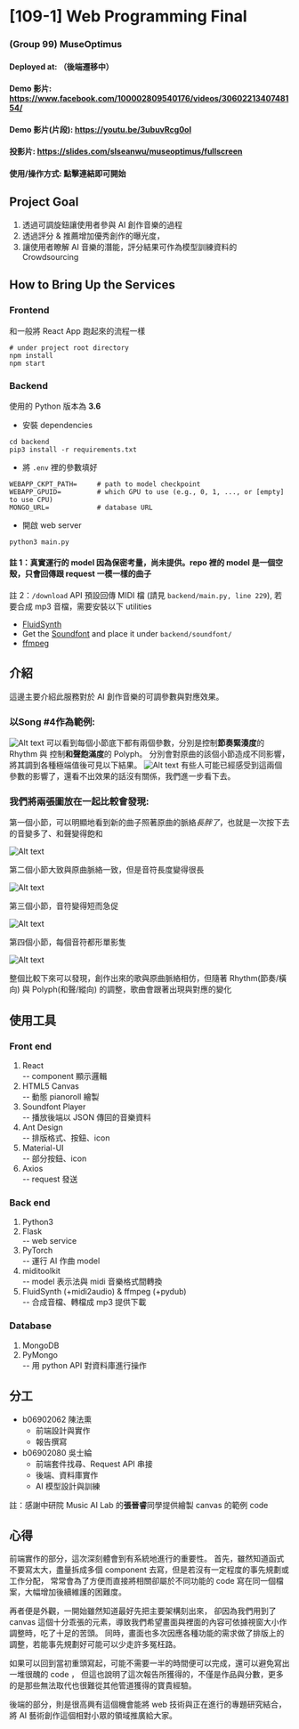 # [109-1] Web Programming Final
### (Group 99) MuseOptimus
#### Deployed at: （後端遷移中）
#### Demo 影片: https://www.facebook.com/100002809540176/videos/3060221340748154/
#### Demo 影片(片段): https://youtu.be/3ubuvRcg0oI
#### 投影片: https://slides.com/slseanwu/museoptimus/fullscreen
#### 使用/操作方式: 點擊連結即可開始

## Project Goal
1. 透過可調旋鈕讓使用者參與 AI 創作音樂的過程
2. 透過評分 & 推薦增加優秀創作的曝光度，
3. 讓使用者瞭解 AI 音樂的潛能，評分結果可作為模型訓練資料的 Crowdsourcing

## How to Bring Up the Services
### Frontend
和一般將 React App 跑起來的流程一樣
```shell
# under project root directory
npm install
npm start
```
### Backend
使用的 Python 版本為 **3.6**
* 安裝 dependencies
```
cd backend
pip3 install -r requirements.txt
```
* 將 `.env` 裡的參數填好
```
WEBAPP_CKPT_PATH=     # path to model checkpoint
WEBAPP_GPUID=         # which GPU to use (e.g., 0, 1, ..., or [empty] to use CPU)
MONGO_URL=            # database URL
```
* 開啟 web server
```
python3 main.py
```
#### 註 1：真實運行的 model 因為保密考量，尚未提供。repo 裡的 model 是一個空殼，只會回傳跟 request 一模一樣的曲子
註 2：`/download` API 預設回傳 MIDI 檔 (請見 `backend/main.py, line 229`), 若要合成 mp3 音檔，需要安裝以下 utilities
* [FluidSynth](https://www.fluidsynth.org/)
* Get the [Soundfont](https://drive.google.com/file/d/17Zqi3CcLcxgkJMRjkinJfBY74MjJhRnx/view?usp=sharing) and place it under `backend/soundfont/`
* [ffmpeg](https://ffmpeg.org/)

## 介紹
  這邊主要介紹此服務對於 AI 創作音樂的可調參數與對應效果。
### 以Song #4作為範例:
  ![Alt text](./graph/originExample.png "Original Song #4")
  可以看到每個小節底下都有兩個參數，分別是控制**節奏緊湊度**的 Rhythm 與 控制**和聲飽滿度**的 Polyph。
  分別會對原曲的該個小節造成不同影響，將其調到各種極端值後可見以下結果。
  ![Alt text](./graph/composedExample.png "Composed Result")
  有些人可能已經感受到這兩個參數的影響了，還看不出效果的話沒有關係，我們進一步看下去。

### 我們將兩張圖放在一起比較會發現:
  第一個小節，可以明顯地看到新的曲子照著原曲的脈絡*長胖了*，也就是一次按下去的音變多了、和聲變得飽和
  
  ![Alt text](./graph/bar1compare.png "bar 1")
   
  第二個小節大致與原曲脈絡一致，但是音符長度變得很長
  
  ![Alt text](./graph/bar2compare.png "bar 2")
   
  第三個小節，音符變得短而急促
  
  ![Alt text](./graph/bar3compare.png "bar 3")
   
  第四個小節，每個音符都形單影隻
  
  ![Alt text](./graph/bar4compare.png "bar 4")

  整個比較下來可以發現，創作出來的歌與原曲脈絡相仿，但隨著 Rhythm(節奏/橫向) 與 Polyph(和聲/縱向) 的調整，歌曲會跟著出現與對應的變化

## 使用工具
### Front end
  1. React  
     -- component 顯示邏輯
  2. HTML5 Canvas  
     -- 動態 pianoroll 繪製
  3. Soundfont Player  
     -- 播放後端以 JSON 傳回的音樂資料
  4. Ant Design  
     -- 排版格式、按鈕、icon
  5. Material-UI  
     -- 部分按鈕、icon
  6. Axios  
     -- request 發送
### Back end
  1. Python3
  2. Flask  
     -- web service
  3. PyTorch  
     -- 運行 AI 作曲 model
  4. miditoolkit  
     -- model 表示法與 midi 音樂格式間轉換
  5. FluidSynth (+midi2audio) & ffmpeg (+pydub)  
     -- 合成音檔、轉檔成 mp3 提供下載
### Database
  1. MongoDB
  2. PyMongo  
     -- 用 python API 對資料庫進行操作

## 分工
- b06902062 陳法熏 
    * 前端設計與實作
    * 報告撰寫
- b06902080 吳士綸 
    * 前端套件找尋、Request API 串接
    * 後端、資料庫實作
    * AI 模型設計與訓練

註：感謝中研院 Music AI Lab 的**張晉睿**同學提供繪製 canvas 的範例 code

## 心得
前端實作的部分，這次深刻體會到有系統地進行的重要性。
首先，雖然知道函式不要寫太大，盡量拆成多個 component 去寫，但是若沒有一定程度的事先規劃或工作分配，
常常會為了方便而直接將相關卻屬於不同功能的 code 寫在同一個檔案，大幅增加後續維護的困難度。

再者便是外觀，一開始雖然知道最好先把主要架構刻出來，
卻因為我們用到了 canvas 這個十分乖張的元素，導致我們希望畫面與裡面的內容可依據視窗大小作調整時，吃了十足的苦頭。
同時，畫面也多次因應各種功能的需求做了排版上的調整，若能事先規劃好可能可以少走許多冤枉路。

如果可以回到當初重頭寫起，可能不需要一半的時間便可以完成，還可以避免寫出一堆很醜的 code ，
但這也說明了這次報告所獲得的，不僅是作品與分數，更多的是那些無法取代也很難從其他管道獲得的寶貴經驗。

後端的部分，則是很高興有這個機會能將 web 技術與正在進行的專題研究結合，
將 AI 藝術創作這個相對小眾的領域推廣給大家。
